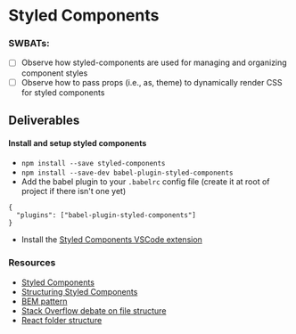 # Styled Components

### SWBATs:

- [ ] Observe how styled-components are used for managing and organizing component styles
- [ ] Observe how to pass props (i.e., as, theme) to dynamically render CSS for styled components

## Deliverables

#### Install and setup styled components

- `npm install --save styled-components`
- `npm install --save-dev babel-plugin-styled-components`
- Add the babel plugin to your `.babelrc` config file (create it at root of project if there isn't one yet)
```
{
  "plugins": ["babel-plugin-styled-components"]
}
```
- Install the [Styled Components VSCode extension](https://marketplace.visualstudio.com/items?itemName=styled-components.vscode-styled-components)

### Resources

- [Styled Components](https://styled-components.com/)
- [Structuring Styled Components](https://alanbsmith.medium.com/structuring-our-styled-components-part-i-2bf21fa64b28)
- [BEM pattern](http://getbem.com/)
- [Stack Overflow debate on file structure](https://stackoverflow.com/questions/42987939/styled-components-organization)
- [React folder structure](https://www.robinwieruch.de/react-folder-structure/)